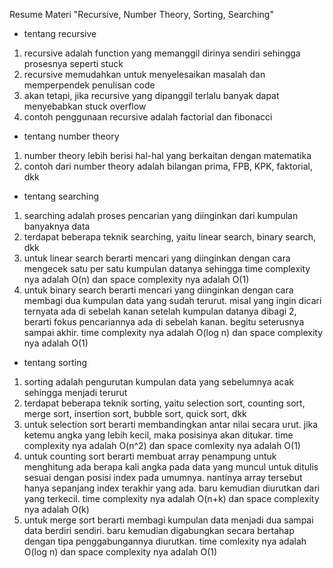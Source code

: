Resume Materi "Recursive, Number Theory, Sorting, Searching"
- tentang recursive
1. recursive adalah function yang memanggil dirinya sendiri sehingga prosesnya seperti stuck
2. recursive memudahkan untuk menyelesaikan masalah dan memperpendek penulisan code
3. akan tetapi, jika recursive yang dipanggil terlalu banyak dapat menyebabkan stuck overflow
4. contoh penggunaan recursive adalah factorial dan fibonacci
- tentang number theory
1. number theory lebih berisi hal-hal yang berkaitan dengan matematika
2. contoh dari number theory adalah bilangan prima, FPB, KPK, faktorial, dkk
- tentang searching
1. searching adalah proses pencarian yang diinginkan dari kumpulan banyaknya data
2. terdapat beberapa teknik searching, yaitu linear search, binary search, dkk
3. untuk linear search berarti mencari yang diinginkan dengan cara mengecek satu per satu kumpulan datanya sehingga time complexity nya adalah O(n) dan space complexity nya adalah O(1)
4. untuk binary search berarti mencari yang diinginkan dengan cara membagi dua kumpulan data yang sudah terurut. misal yang ingin dicari ternyata ada di sebelah kanan setelah kumpulan datanya dibagi 2, berarti fokus pencariannya ada di sebelah kanan. begitu seterusnya sampai akhir. time complexity nya adalah O(log n) dan space complexity nya adalah O(1)
- tentang sorting
1. sorting adalah pengurutan kumpulan data yang sebelumnya acak sehingga menjadi terurut
2. terdapat beberapa teknik sorting, yaitu selection sort, counting sort, merge sort, insertion sort, bubble sort, quick sort, dkk
3. untuk selection sort berarti membandingkan antar nilai secara urut. jika ketemu angka yang lebih kecil, maka posisinya akan ditukar. time complexity nya adalah O(n^2) dan space comlexity nya adalah O(1)
4. untuk counting sort berarti membuat array penampung untuk menghitung ada berapa kali angka pada data yang muncul untuk ditulis sesuai dengan posisi index pada umumnya. nantinya array tersebut hanya sepanjang index terakhir yang ada. baru kemudian diurutkan dari yang terkecil. time complexity nya adalah O(n+k) dan space complexity nya adalah O(k)
5. untuk merge sort berarti membagi kumpulan data menjadi dua sampai data berdiri sendiri. baru kemudian digabungkan secara bertahap dengan tipa penggabungannya diurutkan. time comlexity nya adalah O(log n) dan space complexity nya adalah O(1)